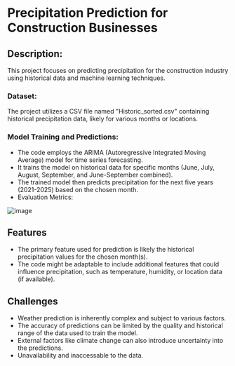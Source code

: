 
# Precipitation Prediction for Construction Businesses

## Description:
This project focuses on predicting precipitation for the construction industry using historical data and machine learning techniques.
### Dataset: 
The project utilizes a CSV file named "Historic_sorted.csv" containing historical precipitation data, likely for various months or locations.
### Model Training and Predictions:

- The code employs the ARIMA (Autoregressive Integrated Moving Average) model for time series forecasting.
- It trains the model on historical data for specific months (June, July, August, September, and June-September combined).
- The trained model then predicts precipitation for the next five years (2021-2025) based on the chosen month.
- Evaluation Metrics:
  
![image](https://github.com/user-attachments/assets/0cabf10b-7cbf-43de-9f24-5e80dbb02e5a)


## Features

- The primary feature used for prediction is likely the historical precipitation values for the chosen month(s).
- The code might be adaptable to include additional features that could influence precipitation, such as temperature, humidity, or location data (if available).


## Challenges
- Weather prediction is inherently complex and subject to various factors.
- The accuracy of predictions can be limited by the quality and historical range of the data used to train the model.
- External factors like climate change can also introduce uncertainty into the predictions.
- Unavailability and inaccessable to the data.

